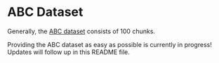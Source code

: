 # ABC Dataset

Generally, the [ABC dataset](https://deep-geometry.github.io/abc-dataset/) consists of 100 chunks.

Providing the ABC dataset as easy as possible is currently in progress! Updates will follow up in this README file. 

